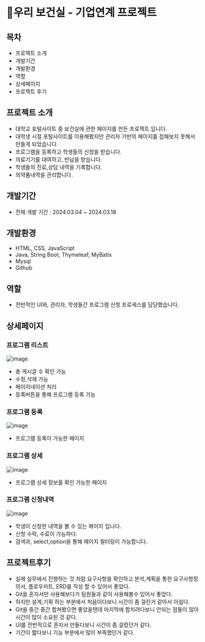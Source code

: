 # 💊우리 보건실 - 기업연계 프로젝트

목차
------------
- 프로젝트 소개
- 개발기간
- 개발환경
- 역할
- 상세페이지
- 프로젝트 후기

프로젝트 소개
------------
- 대학교 포털사이트 중 보건실에 관한 페이지를 만든 프로젝트 입니다.
- 대학생 시절 포털사이트를 이용해봤지만 관리자 기반의 페이지를 접해보지 못해서 만들게 되었습니다.
- 프로그램을 등록하고 학생들의 신청을 받습니다.
- 의료기기를 대여하고, 반납을 받습니다.
- 학생들의 진료,상담 내역을 기록합니다.
- 의약품내역을 관리합니다.
  
개발기간
------------
- 전체 개발 기간 : 2024.03.04 ~ 2024.03.18

개발환경
------------
- HTML, CSS, JavaScript
- Java, String Boot, Thymeleaf, MyBatis
- Mysql
- Github

역할
------------
- 전반적인 UI와, 관리자, 학생들간 프로그램 신청 프로세스를 담당했습니다.

상세페이지
------------
### 프로그램 리스트
![image](https://github.com/kohyeonjin/project-wizian/assets/154486596/b8edd8e2-c882-4788-af96-8202e906a048)
- 총 게시글 수 확인 가능
- 수정,삭제 가능
- 페이지네이션 처리
- 등록버튼을 통해 프로그램 등록 가능



### 프로그램 등록
![image](https://github.com/kohyeonjin/project-wizian/assets/154486596/2fe5ef9d-c72b-4681-89c6-c54548e704a0)
- 프로그램 등록이 가능한 페이지



### 프로그램 상세
![image](https://github.com/kohyeonjin/project-wizian/assets/154486596/a266ffe3-d95c-4086-8da7-15b70c5ed21f)
- 프로그램 상세 정보를 확인 가능한 페이지



### 프로그램 신청내역
![image](https://github.com/kohyeonjin/project-wizian/assets/154486596/93ce4195-6b15-4c47-bff6-556ab8064b69)

- 학생이 신청한 내역을 볼 수 있는 페이지 입니다.
- 신청 수락, 수료이 가능하다.
- 검색과, select,option을 통해 페이지 필터링이 가능합니다.



프로젝트후기
------------
- 실제 실무에서 진행하는 것 처럼 요구사항을 확인하고 분석,계획을 통한 요구사항정의서, 플로우차트, ERD를 작성 할 수 있어서 좋았다.
- Git을 혼자서만 사용해보다가 팀원들과 같이 사용해볼수 있어서 좋았다.
- 하지만 설계,기획 하는 부분에서 처음이다보니 시간이 좀 걸린거 같아서 아쉽다.
- Git을 중간 중간 합쳐봤으면 좋았을탠데 마지막에 합치려다보니 안되는 점들이 많아 시간이 많이 소요된 것 같다.
- UI를 전반적으로 혼자서 만들다보니 시간이 좀 걸렸던거 같다.
- 기간이 짧다보니 기능 부분에서 많이 부족했던거 같다.








